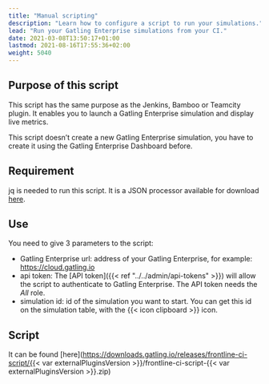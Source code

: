 ```yaml
---
title: "Manual scripting"
description: "Learn how to configure a script to run your simulations."
lead: "Run your Gatling Enterprise simulations from your CI."
date: 2021-03-08T13:50:17+01:00
lastmod: 2021-08-16T17:55:36+02:00
weight: 5040
---
```


## Purpose of this script

This script has the same purpose as the Jenkins, Bamboo or Teamcity plugin. It enables you to launch a Gatling Enterprise simulation and display live metrics.

This script doesn’t create a new Gatling Enterprise simulation, you have to create it using the Gatling Enterprise Dashboard before.

## Requirement

jq is needed to run this script. It is a JSON processor available for download [here](https://stedolan.github.io/jq/download/).

## Use

You need to give 3 parameters to the script:

- Gatling Enterprise url: address of your Gatling Enterprise, for example: https://cloud.gatling.io
- api token: The [API token]({{< ref "../../admin/api-tokens" >}}) will allow the script to authenticate to Gatling Enterprise. The API token needs the *All* role.
- simulation id: id of the simulation you want to start. You can get this id on the simulation table, with the {{< icon clipboard >}} icon.

## Script

It can be found [here](https://downloads.gatling.io/releases/frontline-ci-script/{{< var externalPluginsVersion >}}/frontline-ci-script-{{< var externalPluginsVersion >}}.zip)

